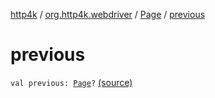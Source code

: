 [http4k](../../index.md) / [org.http4k.webdriver](../index.md) / [Page](index.md) / [previous](./previous.md)

# previous

`val previous: `[`Page`](index.md)`?` [(source)](https://github.com/http4k/http4k/blob/master/http4k-testing-webdriver/src/main/kotlin/org/http4k/webdriver/Page.kt#L9)